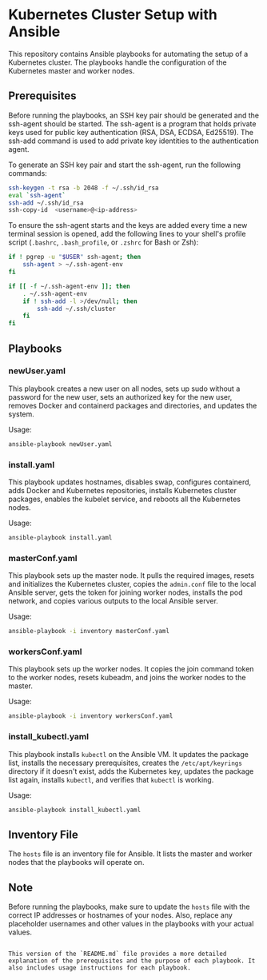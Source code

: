 

# Kubernetes Cluster Setup with Ansible

This repository contains Ansible playbooks for automating the setup of a Kubernetes cluster. The playbooks handle the configuration of the Kubernetes master and worker nodes.

## Prerequisites

Before running the playbooks, an SSH key pair should be generated and the ssh-agent should be started. The ssh-agent is a program that holds private keys used for public key authentication (RSA, DSA, ECDSA, Ed25519). The ssh-add command is used to add private key identities to the authentication agent.

To generate an SSH key pair and start the ssh-agent, run the following commands:

```bash
ssh-keygen -t rsa -b 2048 -f ~/.ssh/id_rsa
eval `ssh-agent`
ssh-add ~/.ssh/id_rsa
ssh-copy-id  <username>@<ip-address>
```

To ensure the ssh-agent starts and the keys are added every time a new terminal session is opened, add the following lines to your shell's profile script (`.bashrc`, `.bash_profile`, or `.zshrc` for Bash or Zsh):

```bash
if ! pgrep -u "$USER" ssh-agent; then
    ssh-agent > ~/.ssh-agent-env
fi

if [[ -f ~/.ssh-agent-env ]]; then
    . ~/.ssh-agent-env
    if ! ssh-add -l >/dev/null; then
        ssh-add ~/.ssh/cluster
    fi
fi
```

## Playbooks

### newUser.yaml

This playbook creates a new user on all nodes, sets up sudo without a password for the new user, sets an authorized key for the new user, removes Docker and containerd packages and directories, and updates the system.

Usage:

```bash
ansible-playbook newUser.yaml
```

### install.yaml

This playbook updates hostnames, disables swap, configures containerd, adds Docker and Kubernetes repositories, installs Kubernetes cluster packages, enables the kubelet service, and reboots all the Kubernetes nodes.

Usage:

```bash
ansible-playbook install.yaml
```

### masterConf.yaml

This playbook sets up the master node. It pulls the required images, resets and initializes the Kubernetes cluster, copies the `admin.conf` file to the local Ansible server, gets the token for joining worker nodes, installs the pod network, and copies various outputs to the local Ansible server.

Usage:

```bash
ansible-playbook -i inventory masterConf.yaml
```

### workersConf.yaml

This playbook sets up the worker nodes. It copies the join command token to the worker nodes, resets kubeadm, and joins the worker nodes to the master.

Usage:

```bash
ansible-playbook -i inventory workersConf.yaml
```

### install_kubectl.yaml

This playbook installs `kubectl` on the Ansible VM. It updates the package list, installs the necessary prerequisites, creates the `/etc/apt/keyrings` directory if it doesn't exist, adds the Kubernetes key, updates the package list again, installs `kubectl`, and verifies that `kubectl` is working.

Usage:

```bash
ansible-playbook install_kubectl.yaml
```

## Inventory File

The `hosts` file is an inventory file for Ansible. It lists the master and worker nodes that the playbooks will operate on.

## Note

Before running the playbooks, make sure to update the `hosts` file with the correct IP addresses or hostnames of your nodes. Also, replace any placeholder usernames and other values in the playbooks with your actual values.
```

This version of the `README.md` file provides a more detailed explanation of the prerequisites and the purpose of each playbook. It also includes usage instructions for each playbook.
